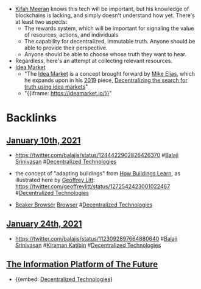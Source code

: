 - [Kifah Meeran](<Kifah Meeran.md>) knows this tech will be important, but his knowledge of blockchains is lacking, and simply doesn't understand how yet. There's at least two aspects: 
    - The rewards system, which will be important for signaling the value of resources, actions, and individuals
    - The capability for decentralized, immutable truth. Anyone should be able to provide their perspective. 
    - Anyone should be able to choose whose truth they want to hear.
- Regardless, here's an attempt at collecting relevant resources.
- [Idea Market](<Idea Market.md>)
    - "The [Idea Market](<Idea Market.md>) is a concept brought forward by [Mike Elias](<Mike Elias.md>), which he expands upon in his [2019](<2019.md>) piece, [Decentralizing the search for truth using idea markets](<Decentralizing the search for truth using idea markets.md>)"
    - "{{iframe: https://ideamarket.io/}}"

# Backlinks
## [January 10th, 2021](<January 10th, 2021.md>)
- https://twitter.com/balajis/status/1244422902826426370 #[Balaji Srinivasan](<Balaji Srinivasan.md>) #[Decentralized Technologies](<Decentralized Technologies.md>)

- the concept of "adapting buildings" from [How Buildings Learn](<How Buildings Learn.md>), as illustrated here by [Geoffrey Litt](<Geoffrey Litt.md>): https://twitter.com/geoffreylitt/status/1272542423001022467 #[Decentralized Technologies](<Decentralized Technologies.md>)

- [Beaker Browser](<Beaker Browser.md>) [Browser](<Browser.md>) #[Decentralized Technologies](<Decentralized Technologies.md>)

## [January 24th, 2021](<January 24th, 2021.md>)
- https://twitter.com/balajis/status/1123092897664880640 #[Balaji Srinivasan](<Balaji Srinivasan.md>) #[Kiraman Katibin](<Kiraman Katibin.md>) #[Decentralized Technologies](<Decentralized Technologies.md>)

## [The Information Platform of The Future](<The Information Platform of The Future.md>)
- {{embed: [Decentralized Technologies](<Decentralized Technologies.md>)}

